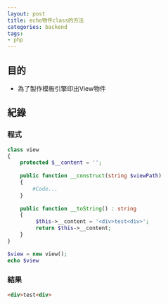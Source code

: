 ```yaml
---
layout: post
title: echo物件class的方法
categories: backend
tags:
- php
---
```

## 目的 ##

 - 為了製作模板引擎印出View物件
 <!-- more -->
 
## 紀錄 ##

### 程式 ###

```php
class view
{
    protected $__content = '';
    
    public function __construct(string $viewPath)
    {
        #Code...
    }
    
    public function __toString() : string
    {
         $this->__content = '<div>test<div>';
         return $this->__content;
    }
}
```

```php
$view = new view();
echo $view
```

### 結果 ###

```html
<div>test<div>
```